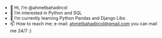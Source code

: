 - 👋 Hi, I’m @ahmetbahadircol
- 👀 I’m interested in Python and SQL
- 🌱 I’m currently learning Python Pandas and Django Libs
- 📫 How to reach me; e-mail: ahmetbahadircol@gmail.com you can mail me 24/7 :)

<!---
ahmetbahadircol/ahmetbahadircol is a ✨ special ✨ repository because its `README.md` (this file) appears on your GitHub profile.
You can click the Preview link to take a look at your changes.
--->

